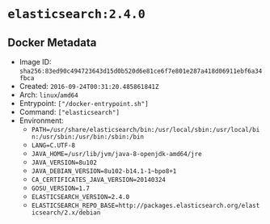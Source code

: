 # `elasticsearch:2.4.0`

## Docker Metadata

- Image ID: `sha256:83ed90c494723643d15d0b520d6e81ce6f7e801e287a418d06911ebf6a34fbca`
- Created: `2016-09-24T00:31:20.485861841Z`
- Arch: `linux`/`amd64`
- Entrypoint: `["/docker-entrypoint.sh"]`
- Command: `["elasticsearch"]`
- Environment:
  - `PATH=/usr/share/elasticsearch/bin:/usr/local/sbin:/usr/local/bin:/usr/sbin:/usr/bin:/sbin:/bin`
  - `LANG=C.UTF-8`
  - `JAVA_HOME=/usr/lib/jvm/java-8-openjdk-amd64/jre`
  - `JAVA_VERSION=8u102`
  - `JAVA_DEBIAN_VERSION=8u102-b14.1-1~bpo8+1`
  - `CA_CERTIFICATES_JAVA_VERSION=20140324`
  - `GOSU_VERSION=1.7`
  - `ELASTICSEARCH_VERSION=2.4.0`
  - `ELASTICSEARCH_REPO_BASE=http://packages.elasticsearch.org/elasticsearch/2.x/debian`
